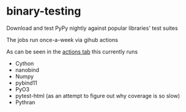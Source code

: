 # binary-testing
Download and test PyPy nightly against popular libraries' test suites

The jobs run once-a-week via gihub actions

As can be seen in the [actions tab](https://github.com/pypy/binary-testing/actions) this currently runs

- Cython
- nanobind
- Numpy
- pybind11
- PyO3
- pytest-html (as an attempt to figure out why coverage is so slow)
- Pythran
